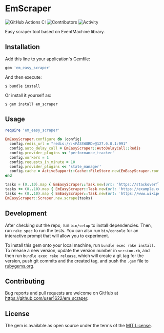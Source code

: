 # EmScraper
![GitHub Actions CI](https://github.com/user1622/em_easy_scraper/actions/workflows/main.yml/badge.svg)
![Contributors](https://img.shields.io/github/contributors/user1622/em_easy_scraper)
![Activity](https://img.shields.io/github/commit-activity/m/user1622/em_easy_scraper)


Easy scraper tool based on EventMachine library.

## Installation

Add this line to your application's Gemfile:

```ruby
gem 'em_easy_scraper'
```

And then execute:

    $ bundle install

Or install it yourself as:

    $ gem install em_scraper

## Usage

```ruby
require 'em_easy_scraper'

EmEasyScraper.configure do |config|
  config.redis_url = "redis://:<PASSWORD>@127.0.0.1:991"
  config.auto_delay_call = EmEasyScraper::AutoDelayCall::Redis
  config.provider_plugins << 'performance_tracker'
  config.workers = 1
  config.requests_in_minute = 10
  config.provider_plugins << 'state_manager'
  config.cache = ActiveSupport::Cache::FileStore.new(EmEasyScraper.root.join('tmp/cache'))
end

tasks = (0..10).map { EmEasyScraper::Task.new(url: 'https://stackoverflow.com/') }
tasks += (0..10).map { EmEasyScraper::Task.new(url: 'https://example.com/') }
tasks += (0..10).map { EmEasyScraper::Task.new(url: 'https://www.wikipedia.org/') }
EmEasyScraper::Scraper.new.scrape(tasks)
```

## Development

After checking out the repo, run `bin/setup` to install dependencies. Then, run `rake spec` to run the tests. You can also run `bin/console` for an interactive prompt that will allow you to experiment.

To install this gem onto your local machine, run `bundle exec rake install`. To release a new version, update the version number in `version.rb`, and then run `bundle exec rake release`, which will create a git tag for the version, push git commits and the created tag, and push the `.gem` file to [rubygems.org](https://rubygems.org).

## Contributing

Bug reports and pull requests are welcome on GitHub at https://github.com/user1622/em_scraper.

## License

The gem is available as open source under the terms of the [MIT License](https://opensource.org/licenses/MIT).
